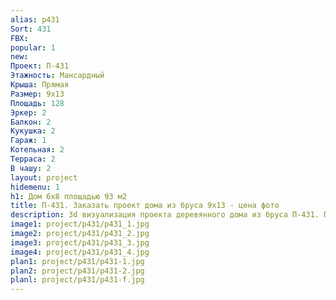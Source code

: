 ```yaml
---
alias: p431
Sort: 431
FBX: 
popular: 1
new: 
Проект: П-431
Этажность: Мансардный
Крыша: Прямая
Размер: 9х13
Площадь: 128
Эркер: 2
Балкон: 2
Кукушка: 2
Гараж: 1
Котельная: 2
Терраса: 2
В чашу: 2
layout: project
hidemenu: 1
h1: Дом 6х8 площадью 93 м2
title: П-431. Заказать проект дома из бруса 9х13 - цена фото
description: 3d визуализация проекта деревянного дома из бруса П-431. Площадь 128 м2, размер 9х13. Вы можете внести любые изменения в проект.
image1: project/p431/p431_1.jpg
image2: project/p431/p431_2.jpg
image3: project/p431/p431_3.jpg
image4: project/p431/p431_4.jpg
plan1: project/p431/p431-1.jpg
plan2: project/p431/p431-2.jpg
planl: project/p431/p431-f.jpg
---
```

